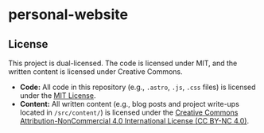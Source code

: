# personal-website

## License

This project is dual-licensed. The code is licensed under MIT, and the written content is licensed under Creative Commons.

* **Code:** All code in this repository (e.g., `.astro`, `.js`, `.css` files) is licensed under the [MIT License](LICENSE).
* **Content:** All written content (e.g., blog posts and project write-ups located in `/src/content/`) is licensed under the [Creative Commons Attribution-NonCommercial 4.0 International License (CC BY-NC 4.0)](https://creativecommons.org/licenses/by-nc/4.0/).
